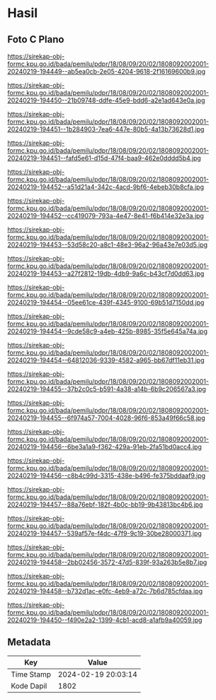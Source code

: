 # Hasil

## Foto C Plano

https://sirekap-obj-formc.kpu.go.id/bada/pemilu/pdpr/18/08/09/20/02/1808092002001-20240219-194449--ab5ea0cb-2e05-4204-9618-2f16169600b9.jpg

https://sirekap-obj-formc.kpu.go.id/bada/pemilu/pdpr/18/08/09/20/02/1808092002001-20240219-194450--21b09748-ddfe-45e9-bdd6-a2e1ad643e0a.jpg

https://sirekap-obj-formc.kpu.go.id/bada/pemilu/pdpr/18/08/09/20/02/1808092002001-20240219-194451--1b284903-7ea6-447e-80b5-4a13b73628d1.jpg

https://sirekap-obj-formc.kpu.go.id/bada/pemilu/pdpr/18/08/09/20/02/1808092002001-20240219-194451--fafd5e61-d15d-47f4-baa9-462e0dddd5b4.jpg

https://sirekap-obj-formc.kpu.go.id/bada/pemilu/pdpr/18/08/09/20/02/1808092002001-20240219-194452--a51d21a4-342c-4acd-9bf6-4ebeb30b8cfa.jpg

https://sirekap-obj-formc.kpu.go.id/bada/pemilu/pdpr/18/08/09/20/02/1808092002001-20240219-194452--cc419079-793a-4e47-8e41-f6b414e32e3a.jpg

https://sirekap-obj-formc.kpu.go.id/bada/pemilu/pdpr/18/08/09/20/02/1808092002001-20240219-194453--53d58c20-a8c1-48e3-96a2-96a43e7e03d5.jpg

https://sirekap-obj-formc.kpu.go.id/bada/pemilu/pdpr/18/08/09/20/02/1808092002001-20240219-194453--a27f2812-19db-4db9-9a6c-b43cf7d0dd63.jpg

https://sirekap-obj-formc.kpu.go.id/bada/pemilu/pdpr/18/08/09/20/02/1808092002001-20240219-194454--05ee61ce-439f-4345-9100-69b51d7150dd.jpg

https://sirekap-obj-formc.kpu.go.id/bada/pemilu/pdpr/18/08/09/20/02/1808092002001-20240219-194454--9cde58c9-a4eb-425b-8985-35f5e645a74a.jpg

https://sirekap-obj-formc.kpu.go.id/bada/pemilu/pdpr/18/08/09/20/02/1808092002001-20240219-194454--64812036-9339-4582-a965-bb67df11eb31.jpg

https://sirekap-obj-formc.kpu.go.id/bada/pemilu/pdpr/18/08/09/20/02/1808092002001-20240219-194455--37b2c0c5-b591-4a38-a14b-6b9c206567a3.jpg

https://sirekap-obj-formc.kpu.go.id/bada/pemilu/pdpr/18/08/09/20/02/1808092002001-20240219-194455--6f974a57-7004-4028-96f6-853a49f66c58.jpg

https://sirekap-obj-formc.kpu.go.id/bada/pemilu/pdpr/18/08/09/20/02/1808092002001-20240219-194456--6be3a1a9-f362-429a-91eb-2fa51bd0acc4.jpg

https://sirekap-obj-formc.kpu.go.id/bada/pemilu/pdpr/18/08/09/20/02/1808092002001-20240219-194456--c8b4c99d-3315-438e-b496-fe375bddaaf9.jpg

https://sirekap-obj-formc.kpu.go.id/bada/pemilu/pdpr/18/08/09/20/02/1808092002001-20240219-194457--88a76ebf-182f-4b0c-bb19-9b43813bc4b6.jpg

https://sirekap-obj-formc.kpu.go.id/bada/pemilu/pdpr/18/08/09/20/02/1808092002001-20240219-194457--539af57e-f4dc-47f9-9c19-30be28000371.jpg

https://sirekap-obj-formc.kpu.go.id/bada/pemilu/pdpr/18/08/09/20/02/1808092002001-20240219-194458--2bb02456-3572-47d5-839f-93a263b5e8b7.jpg

https://sirekap-obj-formc.kpu.go.id/bada/pemilu/pdpr/18/08/09/20/02/1808092002001-20240219-194458--b732d1ac-e0fc-4eb9-a72c-7b6d785cfdaa.jpg

https://sirekap-obj-formc.kpu.go.id/bada/pemilu/pdpr/18/08/09/20/02/1808092002001-20240219-194450--f490e2a2-1399-4cb1-acd8-a1afb9a40059.jpg


## Metadata

| Key        | Value               |
| ---------- | ------------------- |
| Time Stamp | 2024-02-19 20:03:14 |
| Kode Dapil | 1802                |



